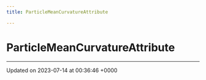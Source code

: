 ```yaml
---
title: ParticleMeanCurvatureAttribute

---
```


# ParticleMeanCurvatureAttribute





-------------------------------

Updated on 2023-07-14 at 00:36:46 +0000